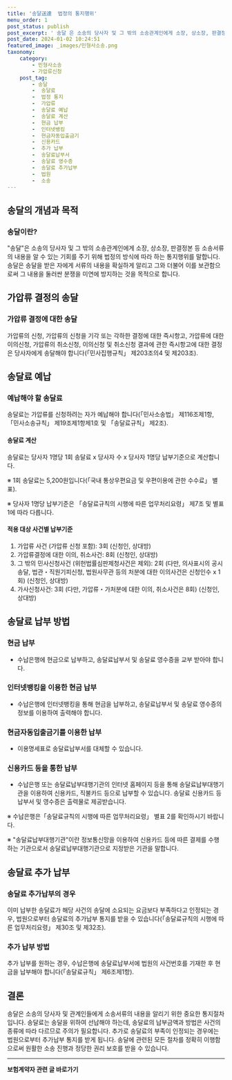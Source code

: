 ```yaml
---
title: '송달送達  법정의 통지행위'
menu_order: 1
post_status: publish
post_excerpt: ' 송달 은 소송의 당사자 및 그 밖의 소송관계인에게 소장, 상소장, 판결정본 등 소송서류의 내용을 알 수 있는 기회를 주기 위해 법정의 방식에 따라 하는 통지행위를 말합니다. 송달은 송달을 받은 자에게 서류의 내용을 확실하게 알리고 그와 더불어 이를 보관함으로써 그 내용을 둘러싼 분쟁을 미연에 방지하는 것을 목적으로 합니다.'
post_date: 2024-01-02 10:24:51
featured_image: _images/민형사소송.png
taxonomy:
    category:
        - 민형사소송
        - 가압류신청
    post_tag:
        - 송달
        -  송달료
        -  법정 통지
        -  가압류
        -  송달료 예납
        -  송달료 계산
        -  현금 납부
        -  인터넷뱅킹
        -  현금자동입출금기
        -  신용카드
        -  추가 납부
        -  송달료납부서
        -  송달료 영수증
        -  송달료 추가납부
        -  법원
        -  소송
---
```



## 송달의 개념과 목적

### 송달이란?
"송달"은 소송의 당사자 및 그 밖의 소송관계인에게 소장, 상소장, 판결정본 등 소송서류의 내용을 알 수 있는 기회를 주기 위해 법정의 방식에 따라 하는 통지행위를 말합니다. 송달은 송달을 받은 자에게 서류의 내용을 확실하게 알리고 그와 더불어 이를 보관함으로써 그 내용을 둘러싼 분쟁을 미연에 방지하는 것을 목적으로 합니다.

## 가압류 결정의 송달

### 가압류 결정에 대한 송달
가압류의 신청, 가압류의 신청을 기각 또는 각하한 결정에 대한 즉시항고, 가압류에 대한 이의신청, 가압류의 취소신청, 이의신청 및 취소신청 결과에 관한 즉시항고에 대한 결정은 당사자에게 송달해야 합니다(「민사집행규칙」 제203조의4 및 제203조).

## 송달료 예납

### 예납해야 할 송달료
송달료는 가압류를 신청하려는 자가 예납해야 합니다(「민사소송법」 제116조제1항, 「민사소송규칙」 제19조제1항제1호 및 「송달료규칙」 제2조).

#### 송달료 계산
송달료는 당사자 1명당 1회 송달료 x 당사자 수 x 당사자 1명당 납부기준으로 계산합니다.

※ 1회 송달료는 5,200원입니다(「국내 통상우편요금 및 우편이용에 관한 수수료」 별표).

※ 당사자 1명당 납부기준은 「송달료규칙의 시행에 따른 업무처리요령」 제7조 및 별표 1에 따라 다릅니다.

#### 적용 대상 사건별 납부기준
1. 가압류 사건 (가압류 신청 포함): 3회 (신청인, 상대방)
2. 가압류결정에 대한 이의, 취소사건: 8회 (신청인, 상대방)
3. 그 밖의 민사신청사건 (위헌법률심판제청사건은 제외): 2회 (다만, 의사표시의 공시송달, 법관・직원기피신청, 법원사무관 등의 처분에 대한 이의사건은 신청인수 x 1회) (신청인, 상대방)
4. 가사신청사건: 3회 (다만, 가압류・가처분에 대한 이의, 취소사건은 8회) (신청인, 상대방)

## 송달료 납부 방법

### 현금 납부
- 수납은행에 현금으로 납부하고, 송달료납부서 및 송달료 영수증을 교부 받아야 합니다.

### 인터넷뱅킹을 이용한 현금 납부
- 수납은행에 인터넷뱅킹을 통해 현금을 납부하고, 송달료납부서 및 송달료 영수증의 정보를 이용하여 출력해야 합니다.

### 현금자동입출금기를 이용한 납부
- 이용명세표로 송달료납부서를 대체할 수 있습니다.

### 신용카드 등을 통한 납부
- 수납은행 또는 송달료납부대행기관의 인터넷 홈페이지 등을 통해 송달료납부대행기관을 이용하여 신용카드, 직불카드 등으로 납부할 수 있습니다. 송달료 신용카드 등 납부서 및 영수증은 출력물로 제공받습니다.

※ 수납은행은「송달료규칙의 시행에 따른 업무처리요령」 별표 2를 확인하시기 바랍니다.

※ "송달료납부대행기관"이란 정보통신망을 이용하여 신용카드 등에 따른 결제를 수행하는 기관으로서 송달료납부대행기관으로 지정받은 기관을 말합니다.

## 송달료 추가 납부

### 송달료 추가납부의 경우
이미 납부한 송달료가 해당 사건의 송달에 소요되는 요금보다 부족하다고 인정되는 경우, 법원으로부터 송달료의 추가납부 통지를 받을 수 있습니다(「송달료규칙의 시행에 따른 업무처리요령」 제30조 및 제32조).

### 추가 납부 방법
추가 납부를 원하는 경우, 수납은행에 송달료납부서에 법원의 사건번호를 기재한 후 현금을 납부해야 합니다(「송달료규칙」 제6조제1항).

## 결론

송달은 소송의 당사자 및 관계인들에게 소송서류의 내용을 알리기 위한 중요한 통지절차입니다. 송달료는 송달을 위하여 선납해야 하는데, 송달료의 납부금액과 방법은 사건의 종류에 따라 다르므로 주의가 필요합니다. 추가로 송달료의 부족이 인정되는 경우에는 법원으로부터 추가납부 통지를 받게 됩니다. 송달에 관련된 모든 절차를 정확히 이행함으로써 원활한 소송 진행과 정당한 권리 보호를 받을 수 있습니다.
<!-- wp:separator -->
<hr class="wp-block-separator has-alpha-channel-opacity"/>
<!-- /wp:separator -->

<!-- wp:group {"backgroundColor":"base","layout":{"type":"constrained"}} -->
<div class="wp-block-group has-base-background-color has-background"><!-- wp:paragraph {"align":"center","fontSize":"medium"} -->
<p class="has-text-align-center has-large-font-size"><strong>보험계약자 관련 글 바로가기</strong></p>
<!-- /wp:paragraph -->


<!-- wp:latest-posts
{"categories":[{"id":13963,"count":19,"description":"","link":"https://uknowlaw.com/category/%eb%b3%b4%ed%97%98%ea%b3%84%ec%95%bd%ec%9e%90/","name":"보험계약자","slug":"보험계약자","taxonomy":"category","parent":0,"meta":[],"_links":{"self":[{"href":"https://uknowlaw.com/wp-json/wp/v2/categories/13963"}],"collection":[{"href":"https://uknowlaw.com/wp-json/wp/v2/categories"}],"about":[{"href":"https://uknowlaw.com/wp-json/wp/v2/taxonomies/category"}],"wp:post_type":[{"href":"https://uknowlaw.com/wp-json/wp/v2/posts?categories=13963"}],"curies":[{"name":"wp","href":"https://api.w.org/{rel}","templated":true}]}}],"postsToShow":100,"excerptLength":28,"postLayout":"grid","columns":2,"featuredImageAlign":"left","featuredImageSizeSlug":"large","fontSize":"small"} /--></div>
<!-- /wp:group -->